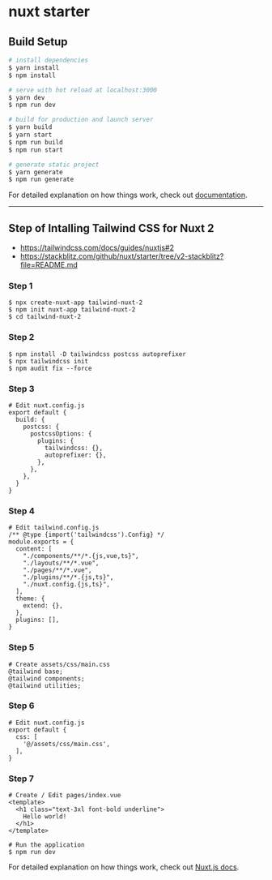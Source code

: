 # nuxt starter

## Build Setup

```bash
# install dependencies
$ yarn install
$ npm install

# serve with hot reload at localhost:3000
$ yarn dev
$ npm run dev

# build for production and launch server
$ yarn build
$ yarn start
$ npm run build
$ npm run start

# generate static project
$ yarn generate
$ npm run generate

```

For detailed explanation on how things work, check out [documentation](https://nuxtjs.org).

---

## Step of Intalling Tailwind CSS for Nuxt 2
- https://tailwindcss.com/docs/guides/nuxtjs#2
- https://stackblitz.com/github/nuxt/starter/tree/v2-stackblitz?file=README.md

### Step 1
```
$ npx create-nuxt-app tailwind-nuxt-2
$ npm init nuxt-app tailwind-nuxt-2
$ cd tailwind-nuxt-2
```

### Step 2
```
$ npm install -D tailwindcss postcss autoprefixer
$ npx tailwindcss init
$ npm audit fix --force
```

### Step 3
```
# Edit nuxt.config.js
export default {
  build: {
    postcss: {
      postcssOptions: {
        plugins: {
          tailwindcss: {},
          autoprefixer: {},
        },
      },
    },
  }
}
```

### Step 4
```
# Edit tailwind.config.js
/** @type {import('tailwindcss').Config} */
module.exports = {
  content: [
    "./components/**/*.{js,vue,ts}",
    "./layouts/**/*.vue",
    "./pages/**/*.vue",
    "./plugins/**/*.{js,ts}",
    "./nuxt.config.{js,ts}",
  ],
  theme: {
    extend: {},
  },
  plugins: [],
}
```

### Step 5
```
# Create assets/css/main.css
@tailwind base;
@tailwind components;
@tailwind utilities;
```

### Step 6
```
# Edit nuxt.config.js
export default {
  css: [
    '@/assets/css/main.css',
  ],
}
```

### Step 7
```
# Create / Edit pages/index.vue
<template>
  <h1 class="text-3xl font-bold underline">
    Hello world!
  </h1>
</template>

# Run the application
$ npm run dev
```

For detailed explanation on how things work, check out [Nuxt.js docs](https://nuxtjs.org).

